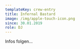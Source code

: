 ```yaml
---
templateKey: crew-entry
title: Infernal Bastard
image: /img/apple-touch-icon.png
since: 30.01.2019
role: DJ
---
```

Infos folgen...
